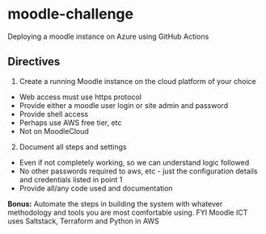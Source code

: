# moodle-challenge
Deploying a moodle instance on Azure using GitHub Actions 

## Directives

1. Create a running Moodle instance on the cloud platform of your choice
* Web access must use https protocol
* Provide either a moodle user login or site admin and password
* Provide shell access
* Perhaps use AWS free tier, etc
* Not on MoodleCloud 
2. Document all steps and settings
* Even if not completely working, so we can understand logic followed
* No other passwords required to aws, etc - just the configuration details and credentials listed in point 1
* Provide all/any code used and documentation

**Bonus:** Automate the steps in building the system with whatever methodology and tools you are most comfortable using. FYI Moodle ICT uses Saltstack, Terraform and Python in AWS
